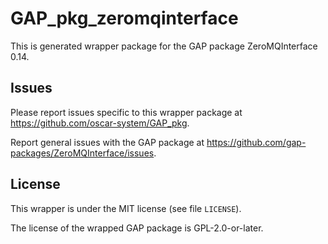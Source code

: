 # GAP_pkg_zeromqinterface

This is generated wrapper package for the GAP package ZeroMQInterface 0.14.

## Issues

Please report issues specific to this wrapper package at <https://github.com/oscar-system/GAP_pkg>.

Report general issues with the GAP package at <https://github.com/gap-packages/ZeroMQInterface/issues>.

## License

This wrapper is under the MIT license (see file `LICENSE`).

The license of the wrapped GAP package is GPL-2.0-or-later.
